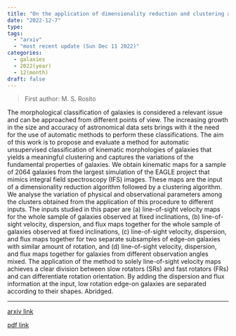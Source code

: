 ```yaml
---
title: "On the application of dimensionality reduction and clustering algorithms for the classification of kinematic morphologies of galaxies"
date: "2022-12-7"
type:
tags:
  - "arxiv"
  - "most recent update (Sun Dec 11 2022)"
categories:
  - galaxies
  - 2022(year)
  - 12(month)
draft: false
---
```


> First author: M. S. Rosito

 The morphological classification of galaxies is considered a relevant issue
and can be approached from different points of view. The increasing growth in
the size and accuracy of astronomical data sets brings with it the need for the
use of automatic methods to perform these classifications. The aim of this work
is to propose and evaluate a method for automatic unsupervised classification
of kinematic morphologies of galaxies that yields a meaningful clustering and
captures the variations of the fundamental properties of galaxies. We obtain
kinematic maps for a sample of 2064 galaxies from the largest simulation of the
EAGLE project that mimics integral field spectroscopy (IFS) images. These maps
are the input of a dimensionality reduction algorithm followed by a clustering
algorithm. We analyse the variation of physical and observational parameters
among the clusters obtained from the application of this procedure to different
inputs. The inputs studied in this paper are (a) line-of-sight velocity maps
for the whole sample of galaxies observed at fixed inclinations, (b)
line-of-sight velocity, dispersion, and flux maps together for the whole sample
of galaxies observed at fixed inclinations, (c) line-of-sight velocity,
dispersion, and flux maps together for two separate subsamples of edge-on
galaxies with similar amount of rotation, and (d) line-of-sight velocity,
dispersion, and flux maps together for galaxies from different observation
angles mixed. The application of the method to solely line-of-sight velocity
maps achieves a clear division between slow rotators (SRs) and fast rotators
(FRs) and can differentiate rotation orientation. By adding the dispersion and
flux information at the input, low rotation edge-on galaxies are separated
according to their shapes. Abridged.

---
[arxiv link](http://arxiv.org/abs/2212.03999v1)

[pdf link](http://arxiv.org/pdf/2212.03999v1)
